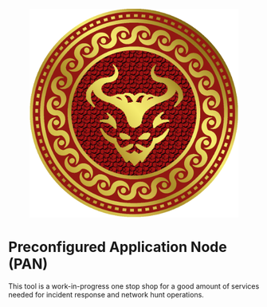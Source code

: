 <p align="center">
<img src="PAN.png" alt="drawing" width="420"/>
</p>


#  Preconfigured Application Node (PAN) 
This tool is a work-in-progress one stop shop for a good amount of services needed for incident response and network hunt operations.
